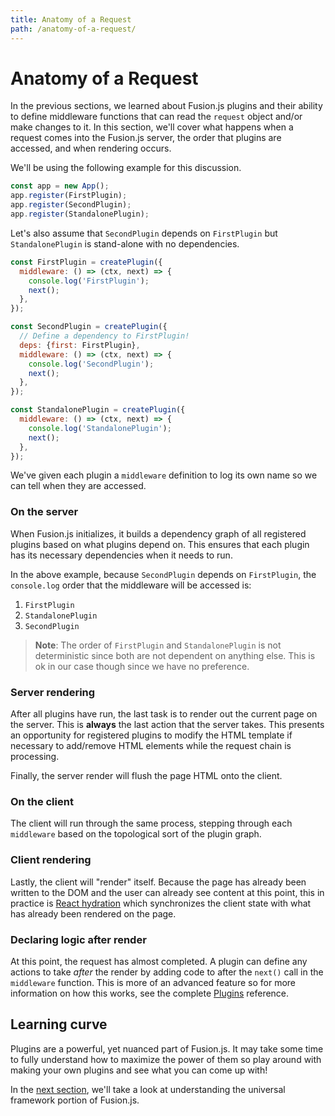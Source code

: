 ```yaml
---
title: Anatomy of a Request
path: /anatomy-of-a-request/
---
```


# Anatomy of a Request

In the previous sections, we learned about Fusion.js plugins and their ability to define middleware functions that can read the `request` object and/or make changes to it. In this section, we'll cover what happens when a request comes into the Fusion.js server, the order that plugins are accessed, and when rendering occurs.

We'll be using the following example for this discussion.

```js
const app = new App();
app.register(FirstPlugin);
app.register(SecondPlugin);
app.register(StandalonePlugin);
```

Let's also assume that `SecondPlugin` depends on `FirstPlugin` but `StandalonePlugin` is stand-alone with no dependencies.

```js
const FirstPlugin = createPlugin({
  middleware: () => (ctx, next) => {
    console.log('FirstPlugin');
    next();
  },
});

const SecondPlugin = createPlugin({
  // Define a dependency to FirstPlugin!
  deps: {first: FirstPlugin},
  middleware: () => (ctx, next) => {
    console.log('SecondPlugin');
    next();
  },
});

const StandalonePlugin = createPlugin({
  middleware: () => (ctx, next) => {
    console.log('StandalonePlugin');
    next();
  },
});
```

We've given each plugin a `middleware` definition to log its own name so we can tell when they are accessed.

### On the server

When Fusion.js initializes, it builds a dependency graph of all registered plugins based on what plugins depend on. This ensures that each plugin has its necessary dependencies when it needs to run.

In the above example, because `SecondPlugin` depends on `FirstPlugin`, the `console.log` order that the middleware will be accessed is:

1. `FirstPlugin`
2. `StandalonePlugin`
3. `SecondPlugin`

> **Note**: The order of `FirstPlugin` and `StandalonePlugin` is not deterministic since both are not dependent on anything else. This is ok in our case though since we have no preference.

### Server rendering

After all plugins have run, the last task is to render out the current page on the server. This is **always** the last action that the server takes. This presents an opportunity for registered plugins to modify the HTML template if necessary to add/remove HTML elements while the request chain is processing.

Finally, the server render will flush the page HTML onto the client.

### On the client

The client will run through the same process, stepping through each `middleware` based on the topological sort of the plugin graph.

### Client rendering

Lastly, the client will "render" itself. Because the page has already been written to the DOM and the user can already see content at this point, this in practice is [React hydration](https://reactjs.org/docs/react-dom.html#hydrate) which synchronizes the client state with what has already been rendered on the page.

### Declaring logic after render

At this point, the request has almost completed. A plugin can define any actions to take _after_ the render by adding code to after the `next()` call in the `middleware` function. This is more of an advanced feature so for more information on how this works, see the complete [Plugins](/docs/references/creating-a-plugin) reference.

## Learning curve

Plugins are a powerful, yet nuanced part of Fusion.js. It may take some time to fully understand how to maximize the power of them so play around with making your own plugins and see what you can come up with!

In the [next section](/docs/core-concepts/universal-framework), we'll take a look at understanding the universal framework portion of Fusion.js.
